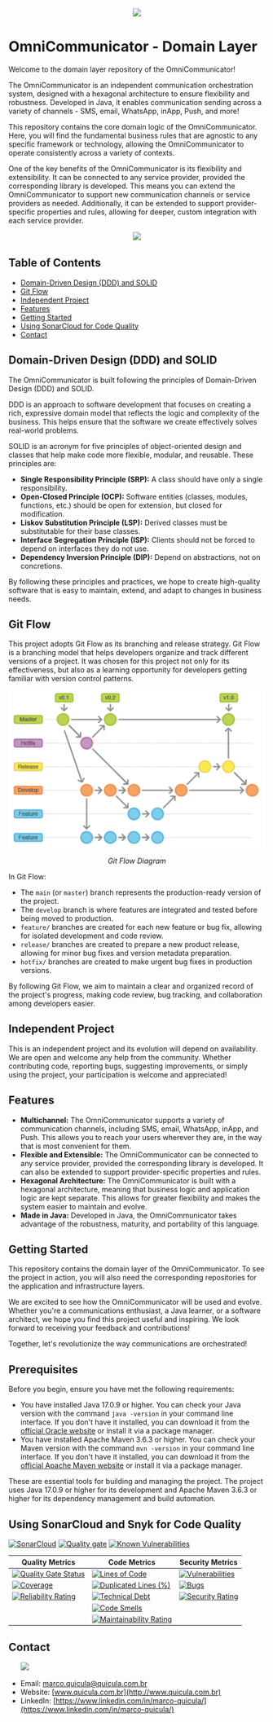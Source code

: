 <div align="center">
  <img src="images/logo_reduzido.png">
</div>

# OmniCommunicator - Domain Layer

Welcome to the domain layer repository of the OmniCommunicator!

The OmniCommunicator is an independent communication orchestration system, designed with a hexagonal architecture to ensure flexibility and robustness. Developed in Java, it enables communication sending across a variety of channels - SMS, email, WhatsApp, inApp, Push, and more!

This repository contains the core domain logic of the OmniCommunicator. Here, you will find the fundamental business rules that are agnostic to any specific framework or technology, allowing the OmniCommunicator to operate consistently across a variety of contexts.

One of the key benefits of the OmniCommunicator is its flexibility and extensibility. It can be connected to any service provider, provided the corresponding library is developed. This means you can extend the OmniCommunicator to support new communication channels or service providers as needed. Additionally, it can be extended to support provider-specific properties and rules, allowing for deeper, custom integration with each service provider.

<div align="center">
  <img src="images/imagem_readme_reduzido.png">
</div>

## Table of Contents
- [Domain-Driven Design (DDD) and SOLID](#domain-driven-design-ddd-and-solid)
- [Git Flow](#git-flow)
- [Independent Project](#independent-project)
- [Features](#features)
- [Getting Started](#getting-started)
- [Using SonarCloud for Code Quality](#using-sonarcloud-for-code-quality)
- [Contact](#contact)

## Domain-Driven Design (DDD) and SOLID

The OmniCommunicator is built following the principles of Domain-Driven Design (DDD) and SOLID.

DDD is an approach to software development that focuses on creating a rich, expressive domain model that reflects the logic and complexity of the business. This helps ensure that the software we create effectively solves real-world problems.

SOLID is an acronym for five principles of object-oriented design and classes that help make code more flexible, modular, and reusable. These principles are:

- **Single Responsibility Principle (SRP):** A class should have only a single responsibility.
- **Open-Closed Principle (OCP):** Software entities (classes, modules, functions, etc.) should be open for extension, but closed for modification.
- **Liskov Substitution Principle (LSP):** Derived classes must be substitutable for their base classes.
- **Interface Segregation Principle (ISP):** Clients should not be forced to depend on interfaces they do not use.
- **Dependency Inversion Principle (DIP):** Depend on abstractions, not on concretions.

By following these principles and practices, we hope to create high-quality software that is easy to maintain, extend, and adapt to changes in business needs.

## Git Flow

This project adopts Git Flow as its branching and release strategy. Git Flow is a branching model that helps developers organize and track different versions of a project. It was chosen for this project not only for its effectiveness, but also as a learning opportunity for developers getting familiar with version control patterns.

<div align="center">
  <img src="images/gitflow-diagram.png">
  <p><i>Git Flow Diagram</i></p>
</div>

In Git Flow:

- The `main` (or `master`) branch represents the production-ready version of the project.
- The `develop` branch is where features are integrated and tested before being moved to production.
- `feature/` branches are created for each new feature or bug fix, allowing for isolated development and code review.
- `release/` branches are created to prepare a new product release, allowing for minor bug fixes and version metadata preparation.
- `hotfix/` branches are created to make urgent bug fixes in production versions.

By following Git Flow, we aim to maintain a clear and organized record of the project's progress, making code review, bug tracking, and collaboration among developers easier.

## Independent Project

This is an independent project and its evolution will depend on availability. We are open and welcome any help from the community. Whether contributing code, reporting bugs, suggesting improvements, or simply using the project, your participation is welcome and appreciated!

## Features

- **Multichannel:** The OmniCommunicator supports a variety of communication channels, including SMS, email, WhatsApp, inApp, and Push. This allows you to reach your users wherever they are, in the way that is most convenient for them.
- **Flexible and Extensible:** The OmniCommunicator can be connected to any service provider, provided the corresponding library is developed. It can also be extended to support provider-specific properties and rules.
- **Hexagonal Architecture:** The OmniCommunicator is built with a hexagonal architecture, meaning that business logic and application logic are kept separate. This allows for greater flexibility and makes the system easier to maintain and evolve.
- **Made in Java:** Developed in Java, the OmniCommunicator takes advantage of the robustness, maturity, and portability of this language.

## Getting Started

This repository contains the domain layer of the OmniCommunicator. To see the project in action, you will also need the corresponding repositories for the application and infrastructure layers.

We are excited to see how the OmniCommunicator will be used and evolve. Whether you're a communications enthusiast, a Java learner, or a software architect, we hope you find this project useful and inspiring. We look forward to receiving your feedback and contributions!

Together, let's revolutionize the way communications are orchestrated!

## Prerequisites

Before you begin, ensure you have met the following requirements:

- You have installed Java 17.0.9 or higher. You can check your Java version with the command `java -version` in your command line interface. If you don't have it installed, you can download it from the [official Oracle website](https://www.oracle.com/java/technologies/javase-jdk17-downloads.html) or install it via a package manager.
- You have installed Apache Maven 3.6.3 or higher. You can check your Maven version with the command `mvn -version` in your command line interface. If you don't have it installed, you can download it from the [official Apache Maven website](https://maven.apache.org/download.cgi) or install it via a package manager.

These are essential tools for building and managing the project. The project uses Java 17.0.9 or higher for its development and Apache Maven 3.6.3 or higher for its dependency management and build automation.

## Using SonarCloud and Snyk for Code Quality

[![SonarCloud](https://sonarcloud.io/images/project_badges/sonarcloud-white.svg)](https://sonarcloud.io/summary/new_code?id=my-virtual-hub_omni-communicator-domain-layer) 
[![Quality gate](https://sonarcloud.io/api/project_badges/quality_gate?project=my-virtual-hub_omni-communicator-domain-layer)](https://sonarcloud.io/summary/new_code?id=my-virtual-hub_omni-communicator-domain-layer) [![Known Vulnerabilities](https://snyk.io/test/github/marco-quicula/omni-communicator-domain-layer/badge.svg)](https://snyk.io/test/github/marco-quicula/omni-communicator-domain-layer) 

| Quality Metrics | Code Metrics | Security Metrics |
|---|---|---|
| [![Quality Gate Status](https://sonarcloud.io/api/project_badges/measure?project=my-virtual-hub_omni-communicator-domain-layer&metric=alert_status)](https://sonarcloud.io/summary/new_code?id=my-virtual-hub_omni-communicator-domain-layer) | [![Lines of Code](https://sonarcloud.io/api/project_badges/measure?project=my-virtual-hub_omni-communicator-domain-layer&metric=ncloc)](https://sonarcloud.io/summary/new_code?id=my-virtual-hub_omni-communicator-domain-layer) | [![Vulnerabilities](https://sonarcloud.io/api/project_badges/measure?project=my-virtual-hub_omni-communicator-domain-layer&metric=vulnerabilities)](https://sonarcloud.io/summary/new_code?id=my-virtual-hub_omni-communicator-domain-layer) |
| [![Coverage](https://sonarcloud.io/api/project_badges/measure?project=my-virtual-hub_omni-communicator-domain-layer&metric=coverage)](https://sonarcloud.io/summary/new_code?id=my-virtual-hub_omni-communicator-domain-layer) | [![Duplicated Lines (%)](https://sonarcloud.io/api/project_badges/measure?project=my-virtual-hub_omni-communicator-domain-layer&metric=duplicated_lines_density)](https://sonarcloud.io/summary/new_code?id=my-virtual-hub_omni-communicator-domain-layer) | [![Bugs](https://sonarcloud.io/api/project_badges/measure?project=my-virtual-hub_omni-communicator-domain-layer&metric=bugs)](https://sonarcloud.io/summary/new_code?id=my-virtual-hub_omni-communicator-domain-layer) |
| [![Reliability Rating](https://sonarcloud.io/api/project_badges/measure?project=my-virtual-hub_omni-communicator-domain-layer&metric=reliability_rating)](https://sonarcloud.io/summary/new_code?id=my-virtual-hub_omni-communicator-domain-layer) | [![Technical Debt](https://sonarcloud.io/api/project_badges/measure?project=my-virtual-hub_omni-communicator-domain-layer&metric=sqale_index)](https://sonarcloud.io/summary/new_code?id=my-virtual-hub_omni-communicator-domain-layer) | [![Security Rating](https://sonarcloud.io/api/project_badges/measure?project=my-virtual-hub_omni-communicator-domain-layer&metric=security_rating)](https://sonarcloud.io/summary/new_code?id=my-virtual-hub_omni-communicator-domain-layer) |
| | [![Code Smells](https://sonarcloud.io/api/project_badges/measure?project=my-virtual-hub_omni-communicator-domain-layer&metric=code_smells)](https://sonarcloud.io/summary/new_code?id=my-virtual-hub_omni-communicator-domain-layer) | |
| | [![Maintainability Rating](https://sonarcloud.io/api/project_badges/measure?project=my-virtual-hub_omni-communicator-domain-layer&metric=sqale_rating)](https://sonarcloud.io/summary/new_code?id=my-virtual-hub_omni-communicator-domain-layer) | |

## Contact

<ul>
  <img src="images/marco.png">
</ul>

- Email: [marco.quicula@quicula.com.br](mailto:marco.quicula@quicula.com.br)
- Website: [www.quicula.com.br](http://www.quicula.com.br)
- LinkedIn: [https://www.linkedin.com/in/marco-quicula/](https://www.linkedin.com/in/marco-quicula/)